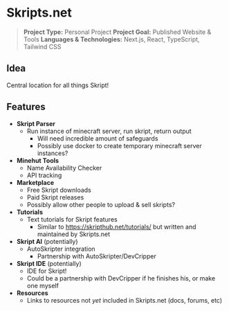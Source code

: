 # Skripts.net
> **Project Type:** Personal Project
> **Project Goal:** Published Website & Tools
> **Languages & Technologies:** Next.js, React, TypeScript, Tailwind CSS

## Idea
Central location for all things Skript!

## Features
- **Skript Parser**
	- Run instance of minecraft server, run skript, return output
		- Will need incredible amount of safeguards
		- Possibly use docker to create temporary minecraft server instances?
- **Minehut Tools**
	- Name Availability Checker
	- API tracking
- **Marketplace**
	- Free Skript downloads
	- Paid Skript releases
	- Possibly allow other people to upload & sell skripts?
- **Tutorials**
	- Text tutorials for Skript features
		- Similar to https://skripthub.net/tutorials/ but written and maintained by Skripts.net
- **Skript AI** (potentially)
	- AutoSkripter integration
		- Partnership with AutoSkripter/DevCripper
- **Skript IDE** (potentially)
	- IDE for Skript!
	- Could be a partnership with DevCripper if he finishes his, or make one myself
- **Resources**
	- Links to resources not *yet* included in Skripts.net (docs, forums, etc)